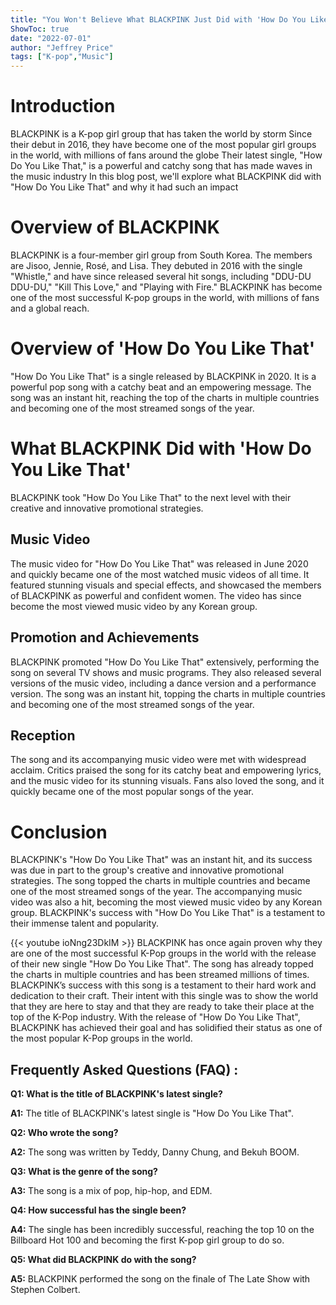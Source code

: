 ```yaml
---
title: "You Won't Believe What BLACKPINK Just Did with 'How Do You Like That'!"
ShowToc: true 
date: "2022-07-01"
author: "Jeffrey Price" 
tags: ["K-pop","Music"]
---
```

# Introduction

BLACKPINK is a K-pop girl group that has taken the world by storm Since their debut in 2016, they have become one of the most popular girl groups in the world, with millions of fans around the globe Their latest single, "How Do You Like That," is a powerful and catchy song that has made waves in the music industry In this blog post, we'll explore what BLACKPINK did with "How Do You Like That" and why it had such an impact

# Overview of BLACKPINK

BLACKPINK is a four-member girl group from South Korea. The members are Jisoo, Jennie, Rosé, and Lisa. They debuted in 2016 with the single "Whistle," and have since released several hit songs, including "DDU-DU DDU-DU," "Kill This Love," and "Playing with Fire." BLACKPINK has become one of the most successful K-pop groups in the world, with millions of fans and a global reach.

# Overview of 'How Do You Like That'

"How Do You Like That" is a single released by BLACKPINK in 2020. It is a powerful pop song with a catchy beat and an empowering message. The song was an instant hit, reaching the top of the charts in multiple countries and becoming one of the most streamed songs of the year.

# What BLACKPINK Did with 'How Do You Like That'

BLACKPINK took "How Do You Like That" to the next level with their creative and innovative promotional strategies.

## Music Video

The music video for "How Do You Like That" was released in June 2020 and quickly became one of the most watched music videos of all time. It featured stunning visuals and special effects, and showcased the members of BLACKPINK as powerful and confident women. The video has since become the most viewed music video by any Korean group.

## Promotion and Achievements

BLACKPINK promoted "How Do You Like That" extensively, performing the song on several TV shows and music programs. They also released several versions of the music video, including a dance version and a performance version. The song was an instant hit, topping the charts in multiple countries and becoming one of the most streamed songs of the year.

## Reception

The song and its accompanying music video were met with widespread acclaim. Critics praised the song for its catchy beat and empowering lyrics, and the music video for its stunning visuals. Fans also loved the song, and it quickly became one of the most popular songs of the year.

# Conclusion

BLACKPINK's "How Do You Like That" was an instant hit, and its success was due in part to the group's creative and innovative promotional strategies. The song topped the charts in multiple countries and became one of the most streamed songs of the year. The accompanying music video was also a hit, becoming the most viewed music video by any Korean group. BLACKPINK's success with "How Do You Like That" is a testament to their immense talent and popularity.

{{< youtube ioNng23DkIM >}} 
BLACKPINK has once again proven why they are one of the most successful K-Pop groups in the world with the release of their new single "How Do You Like That". The song has already topped the charts in multiple countries and has been streamed millions of times. BLACKPINK’s success with this song is a testament to their hard work and dedication to their craft. Their intent with this single was to show the world that they are here to stay and that they are ready to take their place at the top of the K-Pop industry. With the release of "How Do You Like That", BLACKPINK has achieved their goal and has solidified their status as one of the most popular K-Pop groups in the world.

## Frequently Asked Questions (FAQ) :
**Q1: What is the title of BLACKPINK's latest single?**

**A1:** The title of BLACKPINK's latest single is "How Do You Like That".

**Q2: Who wrote the song?**

**A2:** The song was written by Teddy, Danny Chung, and Bekuh BOOM.

**Q3: What is the genre of the song?**

**A3:** The song is a mix of pop, hip-hop, and EDM.

**Q4: How successful has the single been?**

**A4:** The single has been incredibly successful, reaching the top 10 on the Billboard Hot 100 and becoming the first K-pop girl group to do so.

**Q5: What did BLACKPINK do with the song?**

**A5:** BLACKPINK performed the song on the finale of The Late Show with Stephen Colbert.



